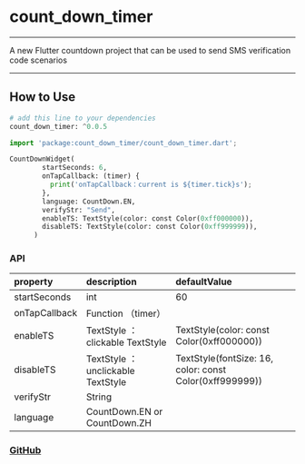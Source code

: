 # count_down_timer

------
A new Flutter  countdown project that can be used to send SMS verification code scenarios


------

## How to Use

```python
# add this line to your dependencies
count_down_timer: ^0.0.5
```

```python
import 'package:count_down_timer/count_down_timer.dart';

```

```python
CountDownWidget(
        startSeconds: 6,
        onTapCallback: (timer) {
          print('onTapCallback：current is ${timer.tick}s');
        },
        language: CountDown.EN,
        verifyStr: "Send",
        enableTS: TextStyle(color: const Color(0xff000000)),
        disableTS: TextStyle(color: const Color(0xff999999)),
      )
```
### API

| property        | description    | defaultValue
| :--------   | :-----  |:--------
| startSeconds     | int    | 60
| onTapCallback        | Function （timer） |
| enableTS        | TextStyle ： clickable TextStyle|TextStyle(color: const Color(0xff000000)) |
| disableTS        | TextStyle ： unclickable TextStyle  |TextStyle(fontSize: 16, color: const Color(0xff999999)) |
| verifyStr        | String   |
| language        | CountDown.EN or CountDown.ZH |


###  [GitHub](https://github.com/manburenshenglu/count_down_widget)



